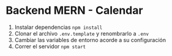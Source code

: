 # Backend MERN - Calendar



1. Instalar dependencias `npm install`
2. Clonar el archivo `.env.template` y renombrarlo a `.env`
3. Cambiar las variables de entorno acorde a su configuración
4. Correr el servidor `npm start`
